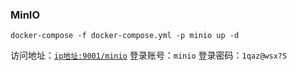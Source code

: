 ### MinIO

```shell
docker-compose -f docker-compose.yml -p minio up -d
```

访问地址：[`ip地址:9001/minio`](http://127.0.0.1:9001/minio)
登录账号：`minio`
登录密码：`1qaz@wsx?S`